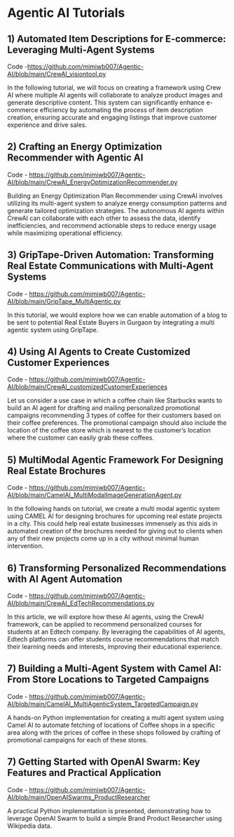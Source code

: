 # Agentic AI Tutorials


## 1) Automated Item Descriptions for E-commerce: Leveraging Multi-Agent Systems

Code -https://github.com/mimiwb007/Agentic-AI/blob/main/CrewAI_visiontool.py 

In the following tutorial, we will focus on creating a framework using Crew AI where multiple AI agents will collaborate to analyze product images and generate descriptive content. This system can significantly enhance e-commerce efficiency by automating the process of item description creation, ensuring accurate and engaging listings that improve customer experience and drive sales.


## 2) Crafting an Energy Optimization Recommender with Agentic AI

Code - https://github.com/mimiwb007/Agentic-AI/blob/main/CrewAI_EnergyOptimizationRecommender.py

Building an Energy Optimization Plan Recommender using CrewAI involves utilizing its multi-agent system to analyze energy consumption patterns and generate tailored optimization strategies. The autonomous AI agents within CrewAI can collaborate with each other to assess the data, identify inefficiencies, and recommend actionable steps to reduce energy usage while maximizing operational efficiency. 

## 3) GripTape-Driven Automation: Transforming Real Estate Communications with Multi-Agent Systems

Code - https://github.com/mimiwb007/Agentic-AI/blob/main/GripTape_MultiAgentic.py

In this tutorial, we would explore how we can enable automation of a blog to be sent to potential Real Estate Buyers in Gurgaon by  integrating a multi agentic system using GripTape.

## 4) Using AI Agents to Create Customized Customer Experiences

Code - https://github.com/mimiwb007/Agentic-AI/blob/main/CrewAI_customizedCustomerExperiences

Let us consider a use case in which a coffee chain like Starbucks wants to build an AI agent for drafting and mailing personalized promotional campaigns recommending 3 types of coffee for their customers based on their coffee preferences. The promotional campaign should also include the location of the coffee store which is nearest to the customer’s location where the customer can easily grab these coffees. 

## 5) MultiModal Agentic Framework For Designing Real Estate Brochures 

Code - https://github.com/mimiwb007/Agentic-AI/blob/main/CamelAI_MultiModalImageGenerationAgent.py

In the following hands on tutorial, we create a multi modal agentic system using CAMEL AI for designing brochures for upcoming real estate projects in a city. This could help real estate businesses immensely as this aids in automated creation of the brochures needed for giving out to clients when any of their new projects come up in a city without minimal human intervention.

## 6) Transforming Personalized Recommendations with AI Agent Automation

Code - https://github.com/mimiwb007/Agentic-AI/blob/main/CrewAI_EdTechRecommendations.py

In this article, we will explore how these AI agents, using the CrewAI framework, can be applied to recommend personalized courses for students at an Edtech company. By leveraging the capabilities of AI agents, Edtech platforms can offer students course recommendations that match their learning needs and interests, improving their educational experience.

## 7) Building a Multi-Agent System with Camel AI: From Store Locations to Targeted Campaigns

Code - https://github.com/mimiwb007/Agentic-AI/blob/main/CamelAI_MultiAgenticSystem_TargetedCampaign.py

A hands-on Python implementation for creating a multi agent system using Camel AI to automate fetching of locations of Coffee shops in a specific area along with the prices of coffee in these shops followed by crafting of promotional campaigns for each of these stores.

## 7) Getting Started with OpenAI Swarm: Key Features and Practical Application

Code - https://github.com/mimiwb007/Agentic-AI/blob/main/OpenAISwarms_ProductResearcher

A practical Python implementation is presented, demonstrating how to leverage OpenAI Swarm to build a simple Brand Product Researcher using Wikipedia data.
